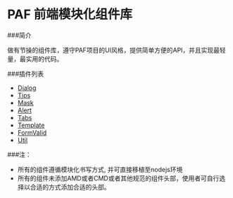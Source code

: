 PAF 前端模块化组件库
=====================

###简介

做有节操的组件库，遵守PAF项目的UI风格，提供简单方便的API，并且实现最轻量，最实用的代码。


###插件列表
* [Dialog](/mod/dialog)
* [Tips](/mod/tips)
* [Mask](/mod/mask)
* [Alert](/mod/alert)
* [Tabs](/mod/tabs)
* [Template](/mod/template)
* [FormValid](/mod/formValid)
* [Util](/mod/util)



###注：
* 所有的组件遵循模块化书写方式, 并可直接移植至nodejs环境
* 所有的组件未添加AMD或者CMD或者其他规范的组件头部，使用者可自行选择以合适的方式添加合适的头部。
